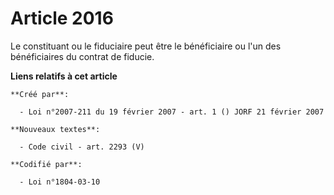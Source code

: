 # Article 2016

Le constituant ou le fiduciaire peut être le bénéficiaire ou l'un des bénéficiaires du contrat de fiducie.

**Liens relatifs à cet article**

	**Créé par**:

	  - Loi n°2007-211 du 19 février 2007 - art. 1 () JORF 21 février 2007

	**Nouveaux textes**:

	  - Code civil - art. 2293 (V)

	**Codifié par**:

	  - Loi n°1804-03-10
